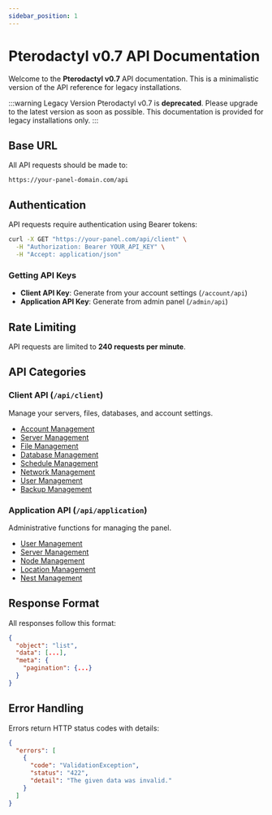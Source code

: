 ```yaml
---
sidebar_position: 1
---
```


# Pterodactyl v0.7 API Documentation

Welcome to the **Pterodactyl v0.7** API documentation. This is a minimalistic version of the API reference for legacy installations.

:::warning Legacy Version
Pterodactyl v0.7 is **deprecated**. Please upgrade to the latest version as soon as possible. This documentation is provided for legacy installations only.
:::

## Base URL

All API requests should be made to:
```
https://your-panel-domain.com/api
```

## Authentication

API requests require authentication using Bearer tokens:

```bash
curl -X GET "https://your-panel.com/api/client" \
  -H "Authorization: Bearer YOUR_API_KEY" \
  -H "Accept: application/json"
```

### Getting API Keys

- **Client API Key**: Generate from your account settings (`/account/api`)
- **Application API Key**: Generate from admin panel (`/admin/api`)

## Rate Limiting

API requests are limited to **240 requests per minute**.

## API Categories

### Client API (`/api/client`)
Manage your servers, files, databases, and account settings.

- [Account Management](./client/account)
- [Server Management](./client/servers)
- [File Management](./client/files)
- [Database Management](./client/databases)
- [Schedule Management](./client/schedules)
- [Network Management](./client/network)
- [User Management](./client/users)
- [Backup Management](./client/backups)

### Application API (`/api/application`)
Administrative functions for managing the panel.

- [User Management](./application/users)
- [Server Management](./application/servers)
- [Node Management](./application/nodes)
- [Location Management](./application/locations)
- [Nest Management](./application/nests)

## Response Format

All responses follow this format:

```json
{
  "object": "list",
  "data": [...],
  "meta": {
    "pagination": {...}
  }
}
```

## Error Handling

Errors return HTTP status codes with details:

```json
{
  "errors": [
    {
      "code": "ValidationException",
      "status": "422",
      "detail": "The given data was invalid."
    }
  ]
}
``` 